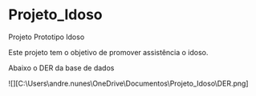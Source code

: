 # Projeto_Idoso
 Projeto Prototipo Idoso

Este projeto tem o objetivo de promover assistência o idoso. 

Abaixo o DER da base de dados 



![][C:\Users\andre.nunes\OneDrive\Documentos\Projeto_Idoso\DER.png]

